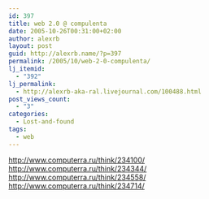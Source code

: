 ```yaml
---
id: 397
title: web 2.0 @ compulenta
date: 2005-10-26T00:31:00+02:00
author: alexrb
layout: post
guid: http://alexrb.name/?p=397
permalink: /2005/10/web-2-0-compulenta/
lj_itemid:
  - "392"
lj_permalink:
  - http://alexrb-aka-ral.livejournal.com/100488.html
post_views_count:
  - "3"
categories:
  - Lost-and-found
tags:
  - web
---
```

http://www.computerra.ru/think/234100/  
http://www.computerra.ru/think/234344/  
http://www.computerra.ru/think/234558/  
http://www.computerra.ru/think/234714/